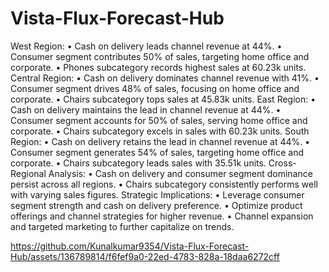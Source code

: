 # Vista-Flux-Forecast-Hub
West Region:
        •	Cash on delivery leads channel revenue at 44%.
        •	Consumer segment contributes 50% of sales, targeting home office and corporate.
        •	Phones subcategory records highest sales at 60.23k units.
Central Region:
        •	Cash on delivery dominates channel revenue with 41%.
        •	Consumer segment drives 48% of sales, focusing on home office and corporate.
        •	Chairs subcategory tops sales at 45.83k units.
East Region:
        •	Cash on delivery maintains the lead in channel revenue at 44%.
        •	Consumer segment accounts for 50% of sales, serving home office and corporate.
        •	Chairs subcategory excels in sales with 60.23k units.
South Region:
        •	Cash on delivery retains the lead in channel revenue at 44%.
        •	Consumer segment generates 54% of sales, targeting home office and corporate.
        •	Chairs subcategory leads sales with 35.51k units.
Cross-Regional Analysis:
        •	Cash on delivery and consumer segment dominance persist across all regions.
        •	Chairs subcategory consistently performs well with varying sales figures.
Strategic Implications:
        •	Leverage consumer segment strength and cash on delivery preference.
        •	Optimize product offerings and channel strategies for higher revenue.
        •	Channel expansion and targeted marketing to further capitalize on trends.








https://github.com/Kunalkumar9354/Vista-Flux-Forecast-Hub/assets/136789814/f6fef9a0-22ed-4783-828a-18daa6272cff










